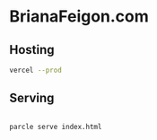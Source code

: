 # BrianaFeigon.com

## Hosting


``` sh
vercel --prod
```

## Serving

```sh

parcle serve index.html

```

